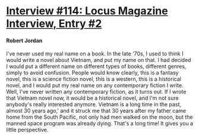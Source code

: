 # [Interview #114: Locus Magazine Interview, Entry #2](https://www.theoryland.com/intvmain.php?i=114#2)

#### Robert Jordan

I've never used my real name on a book. In the late '70s, I used to think I would write a novel about Vietnam, and put my name on that. I had decided I would put a different name on different types of books, different genres, simply to avoid confusion. People would know clearly, this is a fantasy novel, this is a science fiction novel, this is a western, this is a historical novel, and I would put my real name on any contemporary fiction I write. Well, I've never written any contemporary fiction, as it turns out. If I wrote that Vietnam novel now, it would be a historical novel, and I'm not sure anybody's really interested anymore. Vietnam is a long time in the past, almost 30 years ago,' and it struck me that 30 years after my father came home from the South Pacific, not only had men walked on the moon, but the manned space program was already dying. That's a long time! It gives you a little perspective.

